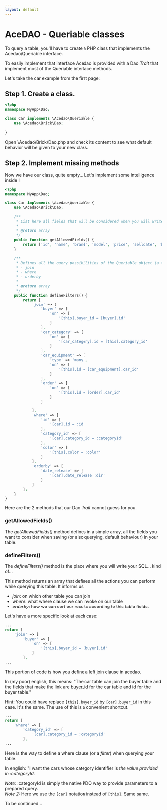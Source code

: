 ```yaml
---
layout: default
---
```


AceDAO - Queriable classes
========================================

To query a table, you'll have to create a PHP class that implements the Acedao\Queriable interface.

To easily implement that interface Acedao is provided with a Dao *Trait* that implement most of the Queriable interface methods.

Let's take the car example from the first page:

## **Step 1.** Create a class.

```php
<?php
namespace MyApp\Dao;

class Car implements \Acedao\Queriable {
    use \Acedao\Brick\Dao;
    
}

```
Open \Acedao\Brick\Dao.php and check its content to see what default behavior will be given to your new class.


## **Step 2.** Implement missing methods

Now we have our class, quite empty... Let's implement some intelligence inside !

```php
<?php
namespace MyApp\Dao;

class Car implements \Acedao\Queriable {
    use \Acedao\Brick\Dao;
    
    /**
     * List here all fields that will be considered when you will write in this table.
     *
     * @return array
     */
    public function getAllowedFields() {
        return ['id', 'name', 'brand', 'model', 'price', 'selldate', 'buyer_id'];
    }

    /**
     * Defines all the query possibilities of the Queriable object (a table)
     * - join
     * - where
     * - orderby
     *
     * @return array
     */
    public function defineFilters() {
        return [
            'join' => [
                'buyer' => [
                    'on' => [
                        '[this].buyer_id = [buyer].id'
                    ]
                ],
                'car_category' => [
                    'on' => [
                        '[car_category].id = [this].category_id'
                    ]
                ],
                'car_equipment' => [
                    'type' => 'many',
                    'on' => [
                        '[this].id = [car_equipment].car_id'
                    ]
                ],
                'order' => [
                    'on' => [
                        '[this].id = [order].car_id'
                    ]
                ]

            ],
            'where' => [
                'id' => [
                    '[car].id = :id'
                ],
                'category_id' => [
                    '[car].category_id = :categoryId'
                ],
                'color' => [
                    '[this].color = :color'
                ]
            ],
            'orderby' => [
                'date_release' => [
                    '[car].date_release :dir'
                ]
            ]
        ];
    }
}

```

Here are the 2 methods that our Dao *Trait* cannot guess for you.

### getAllowedFields()

The *getAllowedFields()* method defines in a simple array, all the fields you want to consider when saving (or also querying, default behaviour) in your table.

### defineFilters()

The *defineFilters()* method is the place where you will write your SQL... kind of...

This method returns an array that defines all the actions you can perform while querying this table.
It informs us:

- _join_: on which other table you can join
- _where_: what where clause we can invoke on our table
- _orderby_: how we can sort our results according to this table fields.

Let's have a more specific look at each case:

```php
...
return [
    'join' => [
        'buyer' => [
            'on' => [
                '[this].buyer_id = [buyer].id'
            ]
        ],
...
```
This portion of code is how you define a left join clause in acedao.

In (my poor) english, this means: "The car table can join the buyer table and the fields that make the link are buyer_id for the car table and id for the buyer table."

Hint: You could have replace <code>[this].buyer\_id</code> by <code>[car].buyer\_id</code> in this case. It's the same. The use of this is a convenient shortcut.

```php
...
return [
    'where' => [
        'category_id' => [
            '[car].category_id = :categoryId'
        ],
...
```
Here is the way to define a where clause (or a *filter*) when querying your table.

In english: "I want the cars whose category identifier is _the value provided in :categoryId_.

*Note:* :categoryId is simply the native PDO way to provide parameters to a prepared query.  
*Note 2:* Here we use the <code>[car]</code> notation instead of <code>[this]</code>. Same same.

To be continued...